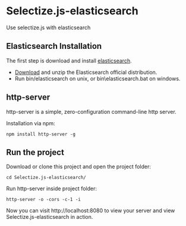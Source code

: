 # Selectize.js-elasticsearch
Use selectize.js with elasticsearch

## Elasticsearch Installation

The first step is download and install [elasticsearch](https://github.com/elastic/elasticsearch).

- [Download](https://www.elastic.co/downloads/elasticsearch) and unzip the Elasticsearch official distribution.
- Run bin/elasticsearch on unix, or bin\elasticsearch.bat on windows.

## http-server

http-server is a simple, zero-configuration command-line http server.

Installation via npm:
```
npm install http-server -g
```

## Run the project

Download or clone this project and open the project folder:
```
cd Selectize.js-elasticsearch/
```

Run http-server inside project folder:
```
http-server -o -cors -c-1 -i
```

Now you can visit http://localhost:8080 to view your server and view Selectize.js-elasticsearch in action.
